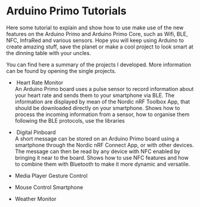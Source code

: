 # Arduino Primo Tutorials

Here some tutorial to explain and show how to use make use of the new features on the Arduino Primo and Arduino Primo Core, 
such as Wifi, BLE, NFC, InfraRed and various sensors. Hope you will keep using Arduino to create amazing stuff, save the 
planet or make a cool project to look smart at the dinning table with your uncles.

You can find here a summary of the projects I developed. More information can be found by opening the single projects.

*  Heart Rate Monitor   
    An Arduino Primo board uses a pulse sensor to record information about your heart rate and sends them to your 
    smartphone via BLE. The information are displayed by mean of the Nordic nRF Toolbox App, that should be downloaded 
    directly on your smartphone.
    Shows how to process the incoming information from a sensor, how to organise them following the BLE protocols,
    use the libraries

*  Digital Pinboard   
    A short message can be stored on an Arduino Primo board using a smartphone through the Nordic nRF Connect App, or 
    with other devices.
    The message can then be read by any device with NFC enabled by bringing it near to the board.
    Shows how to use NFC features and how to combine them with Bluetooth to make it more dynamic and versatile.
    
*   Media Player Gesture Control

*   Mouse Control Smartphone

*   Weather Monitor
    
